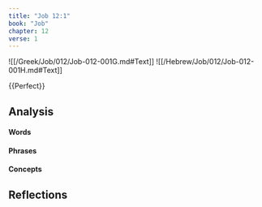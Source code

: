 ```yaml
---
title: "Job 12:1"
book: "Job"
chapter: 12
verse: 1
---
```

![[/Greek/Job/012/Job-012-001G.md#Text]]
![[/Hebrew/Job/012/Job-012-001H.md#Text]]

{{Perfect}}

## Analysis

#### Words

#### Phrases

#### Concepts

## Reflections
